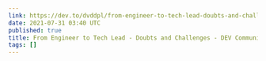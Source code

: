 ```yaml
---
link: https://dev.to/dvddpl/from-engineer-to-tech-lead-doubts-and-challenges-4n9e
date: 2021-07-31 03:40 UTC
published: true
title: From Engineer to Tech Lead - Doubts and Challenges - DEV Community
tags: []
---
```



